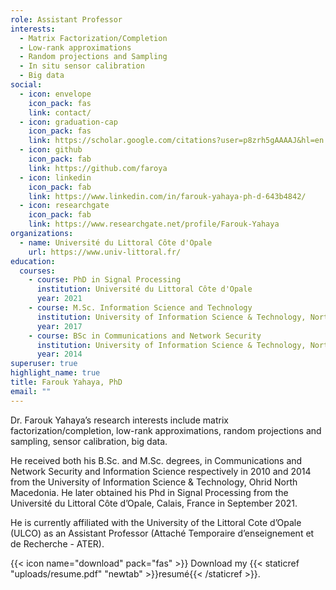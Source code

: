 ```yaml
---
role: Assistant Professor
interests:
  - Matrix Factorization/Completion
  - Low-rank approximations
  - Random projections and Sampling
  - In situ sensor calibration
  - Big data
social:
  - icon: envelope
    icon_pack: fas
    link: contact/
  - icon: graduation-cap
    icon_pack: fas
    link: https://scholar.google.com/citations?user=p8zrh5gAAAAJ&hl=en
  - icon: github
    icon_pack: fab
    link: https://github.com/faroya
  - icon: linkedin
    icon_pack: fab
    link: https://www.linkedin.com/in/farouk-yahaya-ph-d-643b4842/
  - icon: researchgate
    icon_pack: fab
    link: https://www.researchgate.net/profile/Farouk-Yahaya
organizations:
  - name: Université du Littoral Côte d'Opale
    url: https://www.univ-littoral.fr/
education:
  courses:
    - course: PhD in Signal Processing
      institution: Université du Littoral Côte d'Opale
      year: 2021
    - course: M.Sc. Information Science and Technology
      institution: University of Information Science & Technology, North Macedonia
      year: 2017
    - course: BSc in Communications and Network Security
      institution: University of Information Science & Technology, North Macedonia
      year: 2014
superuser: true
highlight_name: true
title: Farouk Yahaya, PhD
email: ""
---
```


Dr. Farouk Yahaya’s research interests include matrix factorization/completion, low-rank approximations, random projections and sampling, sensor calibration, big data.

He received both his B.Sc. and M.Sc. degrees, in Communications and Network Security and Information Science respectively in 2010 and 2014 from the University of Information Science & Technology, Ohrid North Macedonia. He later obtained his Phd in Signal Processing from the Université du Littoral Côte d’Opale, Calais, France in September 2021.

He is currently affiliated with the University of the Littoral Cote d’Opale (ULCO) as an Assistant Professor (Attaché Temporaire d’enseignement et de Recherche - ATER).

{{< icon name="download" pack="fas" >}} Download my {{< staticref "uploads/resume.pdf" "newtab" >}}resumé{{< /staticref >}}.
